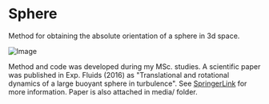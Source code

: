 Sphere
======

Method for obtaining the absolute orientation of a sphere in 3d space.

![Image](https://postimg.org/image/siplbvddl/)

Method and code was developed during my MSc. studies. A scientific paper was published in Exp. Fluids (2016) as "Translational and rotational dynamics of a large buoyant sphere in turbulence". See [SpringerLink](http://link.springer.com/article/10.1007/s00348-016-2136-6) for more information. Paper is also attached in media/ folder.

